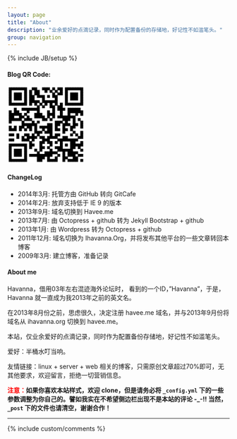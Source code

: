```yaml
---
layout: page
title: "About"
description: "业余爱好的点滴记录，同时作为配置备份的存储地，好记性不如滥笔头。"
group: navigation
---
```

{% include JB/setup %}

#### Blog QR Code:

![Blog QR Code](/assets/images/url.png "Blog QR Code")

#### ChangeLog

- 2014年3月:    托管方由 GitHub 转向 GitCafe
- 2014年2月:    放弃支持低于 IE 9 的版本
- 2013年9月:    域名切换到 Havee.me
- 2013年7月:    由 Octopress + github 转为 Jekyll Bootstrap + github
- 2013年1月:    由 Wordpress 转为 Octopress + github
- 2011年12月:   域名切换为 Ihavanna.Org，并将发布其他平台的一些文章转回本博客
- 2009年3月:    建立博客，准备记录

#### About me

Havanna，借用03年左右混迹海外论坛时， 看到的一个ID，”Havanna”，于是，Havanna 就一直成为我2013年之前的英文名。

在2013年8月份之前，思虑很久，决定注册 havee.me 域名，并与2013年9月份将域名从 ihavanna.org 切换到 havee.me。

本站，仅业余爱好的点滴记录，同时作为配置备份存储地，好记性不如滥笔头。

爱好：半桶水叮当响。

友情链接：linux + server + web 相关的博客，只需原创文章超过70%即可，无其他要求，欢迎留言，拒绝一切营销信息。

<strong><span style="color:red;">注意：</span>如果你喜欢本站样式，欢迎 clone，但是请务必将 `_config.yml` 下的一些参数调整为你自己的。譬如我实在不希望侧边栏出现不是本站的评论 -_-!! 当然，`_post` 下的文件也请清空，谢谢合作！</strong>

<hr>
{% include custom/comments %}
